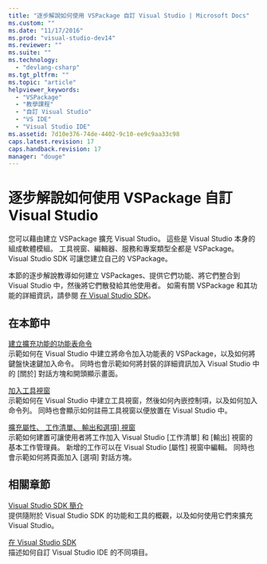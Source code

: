 ```yaml
---
title: "逐步解說如何使用 VSPackage 自訂 Visual Studio | Microsoft Docs"
ms.custom: ""
ms.date: "11/17/2016"
ms.prod: "visual-studio-dev14"
ms.reviewer: ""
ms.suite: ""
ms.technology: 
  - "devlang-csharp"
ms.tgt_pltfrm: ""
ms.topic: "article"
helpviewer_keywords: 
  - "VSPackage"
  - "教學課程"
  - "自訂 Visual Studio"
  - "VS IDE"
  - "Visual Studio IDE"
ms.assetid: 7d10e376-74de-4402-9c10-ee9c9aa33c98
caps.latest.revision: 17
caps.handback.revision: 17
manager: "douge"
---
```

# 逐步解說如何使用 VSPackage 自訂 Visual Studio
您可以藉由建立 VSPackage 擴充 Visual Studio。 這些是 Visual Studio 本身的組成軟體模組。 工具視窗、編輯器、服務和專案類型全都是 VSPackage。 Visual Studio SDK 可讓您建立自己的 VSPackage。  
  
 本節的逐步解說教導如何建立 VSPackages、提供它們功能、將它們整合到 Visual Studio 中，然後將它們散發給其他使用者。 如需有關 VSPackage 和其功能的詳細資訊，請參閱 [在 Visual Studio SDK](../extensibility/internals/inside-the-visual-studio-sdk.md)。  
  
## 在本節中  
 [建立擴充功能的功能表命令](../extensibility/creating-an-extension-with-a-menu-command.md)  
 示範如何在 Visual Studio 中建立將命令加入功能表的 VSPackage，以及如何將鍵盤快速鍵加入命令。 同時也會示範如何將封裝的詳細資訊加入 Visual Studio 中的 \[關於\] 對話方塊和開頭顯示畫面。  
  
 [加入工具視窗](../extensibility/adding-a-tool-window.md)  
 示範如何在 Visual Studio 中建立工具視窗，然後如何內嵌控制項，以及如何加入命令列。 同時也會顯示如何註冊工具視窗以便放置在 Visual Studio 中。  
  
 [擴充屬性、 工作清單、 輸出和選項\] 視窗](../Topic/Extending%20the%20Properties,%20Task%20List,%20Output,%20and%20Options%20Windows.md)  
 示範如何建置可讓使用者將工作加入 Visual Studio \[工作清單\] 和 \[輸出\] 視窗的基本工作管理員。 新增的工作可以在 Visual Studio \[屬性\] 視窗中編輯。 同時也會示範如何將頁面加入 \[選項\] 對話方塊。  
  
## 相關章節  
 [Visual Studio SDK 簡介](../Topic/Introducing%20the%20Visual%20Studio%20SDK.md)  
 提供隨附於 Visual Studio SDK 的功能和工具的概觀，以及如何使用它們來擴充 Visual Studio。  
  
 [在 Visual Studio SDK](../extensibility/internals/inside-the-visual-studio-sdk.md)  
 描述如何自訂 Visual Studio IDE 的不同項目。
